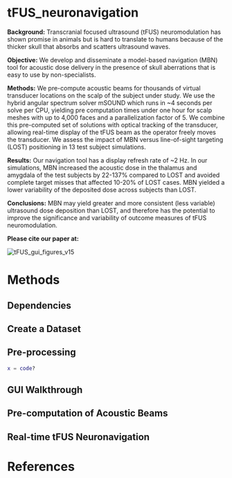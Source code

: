 # tFUS_neuronavigation

**Background:** Transcranial focused ultrasound (tFUS) neuromodulation has shown promise in animals but is hard to translate to humans because of the thicker skull that absorbs and scatters ultrasound waves. 

**Objective:** We develop and disseminate a model-based navigation (MBN) tool for acoustic dose delivery in the presence of skull aberrations that is easy to use by non-specialists.   

**Methods:** We pre-compute acoustic beams for thousands of virtual transducer locations on the scalp of the subject under study. We use the hybrid angular spectrum solver mSOUND which runs in ~4 seconds per solve per CPU, yielding pre computation times under one hour for scalp meshes with up to 4,000 faces and a parallelization factor of 5. We combine this pre-computed set of solutions with optical tracking of the transducer, allowing real-time display of the tFUS beam as the operator freely moves the transducer. We assess the impact of MBN versus line-of-sight targeting (LOST) positioning in 13 test subject simulations.

**Results:** Our navigation tool has a display refresh rate of ~2 Hz. In our simulations, MBN increased the acoustic dose in the thalamus and amygdala of the test subjects by 22-137% compared to LOST and avoided complete target misses that affected 10-20% of LOST cases. MBN yielded a lower variability of the deposited dose across subjects than LOST.

**Conclusions:** MBN may yield greater and more consistent (less variable) ultrasound dose deposition than LOST, and therefore has the potential to improve the significance and variability of outcome measures of tFUS neuromodulation. 

**Please cite our paper at:**

![tFUS_gui_figures_v15](https://github.com/parkerkotlarz/tFUS_neuronavigation/assets/157265957/46a368f3-d179-4d93-ac97-166008db5bcd)


# Methods

## Dependencies

## Create a Dataset


## Pre-processing

```MATLAB
x = code?
```

## GUI Walkthrough

## Pre-computation of Acoustic Beams

## Real-time tFUS Neuronavigation


# References

